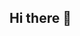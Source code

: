 ## Hi there 👋

<!--
**AugustVNator/AugustVNator** is a ✨ _special_ ✨ repository because its `README.md` (this file) appears on your GitHub profile.

Here are some ideas to get you started:

- 🔭 "I’m currently working on" my life - Big work in progress.
- 🌱 "I’m currently learning" to code - Fun so far, still difficult.
- 👯 "I’m looking to collaborate on" 
- 🤔 "I’m looking for help" with cleaning my room - Pays: none.
- 💬 "Ask me about" nothing pls - I don't even know what's going on. 
- 📫 "How to reach me:" 
- 😄 Pronouns
- ⚡ Fun fact: ...
-->
